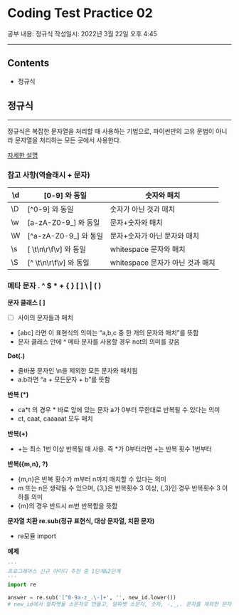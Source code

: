 # Coding Test Practice 02

공부 내용: 정규식
작성일시: 2022년 3월 22일 오후 4:45

---

## Contents

- 정규식

## 정규식

---

정규식은 복잡한 문자열을 처리할 때 사용하는 기법으로, 파이썬만의 고유 문법이 아니라 문자열을 처리하는 모든 곳에서 사용한다. 

[자세한 설명](https://wikidocs.net/4308) 

### **참고 사항**(**역슬래시 + 문자)**

| \d | [0-9] 와 동일 | 숫자와 매치 |
| --- | --- | --- |
| \D | [^0-9] 와 동일 | 숫자가 아닌 것과 매치 |
| \w | [a-zA-Z0-9_] 와 동일 | 문자+숫자와 매치 |
| \W | [^a-zA-Z0-9_] 와 동일 | 문자+숫자가 아닌 문자와 매치 |
| \s | [ \t\n\r\f\v] 와 동일 | whitespace 문자와 매치 |
| \S | [^ \t\n\r\f\v] 와 동일 | whitespace 문자가 아닌 것과 매치 |

### **메타 문자  . ^ $ * + { } [ ] \ | ( )**

**문자 클래스 [ ]**

- [ ] 사이의 문자들과 매치
- [abc] 라면 이 표현식의 의미는 “a,b,c 중 한 개의 문자와 매치”를 뜻함
- 문자 클래스 안에 ^ 메타 문자를 사용할 경우 not의 의미를 갖음

**Dot(.)**

- 줄바꿈 문자인 \n을 제외한 모든 문자와 매치됨
- a.b라면 “a + 모든문자 + b”를 뜻함

**반복 (*)**

- ca*t 의 경우 * 바로 앞에 있는 문자 a가 0부터 무한대로 반복될 수 있다는 의미
- ct, caat, caaaaat 모두 매치

**반복(+)**

- +는 최소 1번 이상 반복될 때 사용. 즉 *가 0부터라면 +는 반복 횟수 1번부터

**반복({m,n}, ?)**

- {m,n}은 반복 횟수가 m부터 n까지 매치할 수 있다는 의미
- m 또는 n은 생략될 수 있으며, {3,}은 반복횟수 3 이상, {,3}인 경우 반복횟수 3 이하를 의미
- {m}의 경우 반드시 m번 반복함을 뜻함

**문자열 치환 re.sub(정규 표현식, 대상 문자열, 치환 문자)**

- re모듈 import

**예제**

```python
'''
프로그래머스 신규 아이디 추천 중 1단계&2단계
'''
import re

answer = re.sub('[^0-9a-z_.\-]+', '', new_id.lower())
# new_id에서 알파벳을 소문자로 만들고, 알파벳 소문자, 숫자, -,_,. 문자를 제외한 문자를 전부 ''로 치환
```